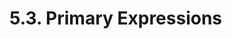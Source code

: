 <!-- This file is generated automatically by infrastructure scripts (crates/codegen/spec/src/lib.rs:29:22). Please don't edit by hand. -->

# 5.3. Primary Expressions

```{ .ebnf #TypeExpression }

```

<pre ebnf-snippet="TypeExpression" style="display: none;"><span class="cm">(* Introduced in 0.5.3 *)</span><br /><a href="#TypeExpression"><span class="k">TypeExpression</span></a><span class="o"> = </span><span class="cm">(* type_keyword: *)</span><span class="o"> </span><a href="../../01-file-structure/06-keywords#TypeKeyword"><span class="k">TYPE_KEYWORD</span></a><br /><span class="o">                 </span><span class="cm">(* open_paren: *)</span><span class="o"> </span><a href="../../01-file-structure/07-punctuation#OpenParen"><span class="k">OPEN_PAREN</span></a><br /><span class="o">                 </span><span class="cm">(* type_name: *)</span><span class="o"> </span><a href="../../03-types/01-advanced-types#TypeName"><span class="k">TypeName</span></a><br /><span class="o">                 </span><span class="cm">(* close_paren: *)</span><span class="o"> </span><a href="../../01-file-structure/07-punctuation#CloseParen"><span class="k">CLOSE_PAREN</span></a><span class="o">;</span></pre>

```{ .ebnf #NewExpression }

```

<pre ebnf-snippet="NewExpression" style="display: none;"><a href="#NewExpression"><span class="k">NewExpression</span></a><span class="o"> = </span><span class="cm">(* new_keyword: *)</span><span class="o"> </span><a href="../../01-file-structure/06-keywords#NewKeyword"><span class="k">NEW_KEYWORD</span></a><br /><span class="o">                </span><span class="cm">(* type_name: *)</span><span class="o"> </span><a href="../../03-types/01-advanced-types#TypeName"><span class="k">TypeName</span></a><span class="o">;</span></pre>

```{ .ebnf #TupleExpression }

```

<pre ebnf-snippet="TupleExpression" style="display: none;"><a href="#TupleExpression"><span class="k">TupleExpression</span></a><span class="o"> = </span><span class="cm">(* open_paren: *)</span><span class="o"> </span><a href="../../01-file-structure/07-punctuation#OpenParen"><span class="k">OPEN_PAREN</span></a><br /><span class="o">                  </span><span class="cm">(* items: *)</span><span class="o"> </span><a href="#TupleValues"><span class="k">TupleValues</span></a><br /><span class="o">                  </span><span class="cm">(* close_paren: *)</span><span class="o"> </span><a href="../../01-file-structure/07-punctuation#CloseParen"><span class="k">CLOSE_PAREN</span></a><span class="o">;</span></pre>

```{ .ebnf #TupleValues }

```

<pre ebnf-snippet="TupleValues" style="display: none;"><a href="#TupleValues"><span class="k">TupleValues</span></a><span class="o"> = </span><span class="cm">(* item: *)</span><span class="o"> </span><a href="#TupleValue"><span class="k">TupleValue</span></a><span class="o"> </span><span class="o">(</span><span class="cm">(* separator: *)</span><span class="o"> </span><a href="../../01-file-structure/07-punctuation#Comma"><span class="k">COMMA</span></a><span class="o"> </span><span class="cm">(* item: *)</span><span class="o"> </span><a href="#TupleValue"><span class="k">TupleValue</span></a><span class="o">)</span><span class="o">*</span><span class="o">;</span></pre>

```{ .ebnf #TupleValue }

```

<pre ebnf-snippet="TupleValue" style="display: none;"><a href="#TupleValue"><span class="k">TupleValue</span></a><span class="o"> = </span><span class="cm">(* expression: *)</span><span class="o"> </span><a href="../01-base-expressions#Expression"><span class="k">Expression</span></a><span class="o">?</span><span class="o">;</span></pre>

```{ .ebnf #ArrayExpression }

```

<pre ebnf-snippet="ArrayExpression" style="display: none;"><a href="#ArrayExpression"><span class="k">ArrayExpression</span></a><span class="o"> = </span><span class="cm">(* open_bracket: *)</span><span class="o"> </span><a href="../../01-file-structure/07-punctuation#OpenBracket"><span class="k">OPEN_BRACKET</span></a><br /><span class="o">                  </span><span class="cm">(* items: *)</span><span class="o"> </span><a href="#ArrayValues"><span class="k">ArrayValues</span></a><br /><span class="o">                  </span><span class="cm">(* close_bracket: *)</span><span class="o"> </span><a href="../../01-file-structure/07-punctuation#CloseBracket"><span class="k">CLOSE_BRACKET</span></a><span class="o">;</span></pre>

```{ .ebnf #ArrayValues }

```

<pre ebnf-snippet="ArrayValues" style="display: none;"><a href="#ArrayValues"><span class="k">ArrayValues</span></a><span class="o"> = </span><span class="cm">(* item: *)</span><span class="o"> </span><a href="../01-base-expressions#Expression"><span class="k">Expression</span></a><span class="o"> </span><span class="o">(</span><span class="cm">(* separator: *)</span><span class="o"> </span><a href="../../01-file-structure/07-punctuation#Comma"><span class="k">COMMA</span></a><span class="o"> </span><span class="cm">(* item: *)</span><span class="o"> </span><a href="../01-base-expressions#Expression"><span class="k">Expression</span></a><span class="o">)</span><span class="o">*</span><span class="o">;</span></pre>
